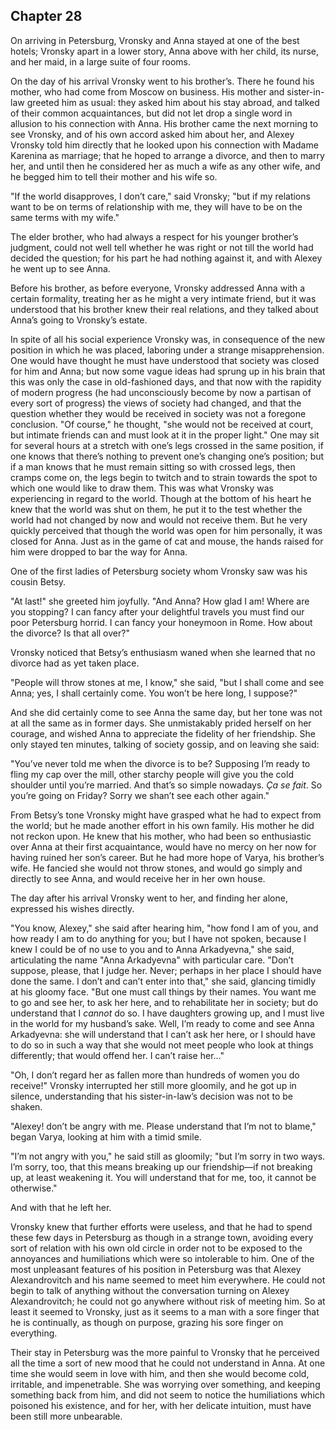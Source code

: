 ## Chapter 28


On arriving in Petersburg, Vronsky and Anna stayed at one of the best
hotels; Vronsky apart in a lower story, Anna above with her child, its
nurse, and her maid, in a large suite of four rooms.

On the day of his arrival Vronsky went to his brother’s. There he found
his mother, who had come from Moscow on business. His mother and
sister-in-law greeted him as usual: they asked him about his stay
abroad, and talked of their common acquaintances, but did not let drop a
single word in allusion to his connection with Anna. His brother came
the next morning to see Vronsky, and of his own accord asked him about
her, and Alexey Vronsky told him directly that he looked upon his
connection with Madame Karenina as marriage; that he hoped to arrange a
divorce, and then to marry her, and until then he considered her as much
a wife as any other wife, and he begged him to tell their mother and his
wife so.

"If the world disapproves, I don’t care," said Vronsky; "but if my
relations want to be on terms of relationship with me, they will have to
be on the same terms with my wife."

The elder brother, who had always a respect for his younger brother’s
judgment, could not well tell whether he was right or not till the world
had decided the question; for his part he had nothing against it, and
with Alexey he went up to see Anna.

Before his brother, as before everyone, Vronsky addressed Anna with a
certain formality, treating her as he might a very intimate friend, but
it was understood that his brother knew their real relations, and they
talked about Anna’s going to Vronsky’s estate.

In spite of all his social experience Vronsky was, in consequence of the
new position in which he was placed, laboring under a strange
misapprehension. One would have thought he must have understood that
society was closed for him and Anna; but now some vague ideas had sprung
up in his brain that this was only the case in old-fashioned days, and
that now with the rapidity of modern progress (he had unconsciously
become by now a partisan of every sort of progress) the views of society
had changed, and that the question whether they would be received in
society was not a foregone conclusion. "Of course," he thought, "she
would not be received at court, but intimate friends can and must look
at it in the proper light." One may sit for several hours at a stretch
with one’s legs crossed in the same position, if one knows that there’s
nothing to prevent one’s changing one’s position; but if a man knows
that he must remain sitting so with crossed legs, then cramps come on,
the legs begin to twitch and to strain towards the spot to which one
would like to draw them. This was what Vronsky was experiencing in
regard to the world. Though at the bottom of his heart he knew that the
world was shut on them, he put it to the test whether the world had not
changed by now and would not receive them. But he very quickly perceived
that though the world was open for him personally, it was closed for
Anna. Just as in the game of cat and mouse, the hands raised for him
were dropped to bar the way for Anna.

One of the first ladies of Petersburg society whom Vronsky saw was his
cousin Betsy.

"At last!" she greeted him joyfully. "And Anna? How glad I am! Where are
you stopping? I can fancy after your delightful travels you must find
our poor Petersburg horrid. I can fancy your honeymoon in Rome. How
about the divorce? Is that all over?"

Vronsky noticed that Betsy’s enthusiasm waned when she learned that no
divorce had as yet taken place.

"People will throw stones at me, I know," she said, "but I shall come
and see Anna; yes, I shall certainly come. You won’t be here long, I
suppose?"

And she did certainly come to see Anna the same day, but her tone was
not at all the same as in former days. She unmistakably prided herself
on her courage, and wished Anna to appreciate the fidelity of her
friendship. She only stayed ten minutes, talking of society gossip, and
on leaving she said:

"You’ve never told me when the divorce is to be? Supposing I’m ready to
fling my cap over the mill, other starchy people will give you the cold
shoulder until you’re married. And that’s so simple nowadays. _Ça se
fait_. So you’re going on Friday? Sorry we shan’t see each other again."

From Betsy’s tone Vronsky might have grasped what he had to expect from
the world; but he made another effort in his own family. His mother he
did not reckon upon. He knew that his mother, who had been so
enthusiastic over Anna at their first acquaintance, would have no mercy
on her now for having ruined her son’s career. But he had more hope of
Varya, his brother’s wife. He fancied she would not throw stones, and
would go simply and directly to see Anna, and would receive her in her
own house.

The day after his arrival Vronsky went to her, and finding her alone,
expressed his wishes directly.

"You know, Alexey," she said after hearing him, "how fond I am of you,
and how ready I am to do anything for you; but I have not spoken,
because I knew I could be of no use to you and to Anna Arkadyevna," she
said, articulating the name "Anna Arkadyevna" with particular care.
"Don’t suppose, please, that I judge her. Never; perhaps in her place I
should have done the same. I don’t and can’t enter into that," she said,
glancing timidly at his gloomy face. "But one must call things by their
names. You want me to go and see her, to ask her here, and to
rehabilitate her in society; but do understand that I _cannot_ do so. I
have daughters growing up, and I must live in the world for my husband’s
sake. Well, I’m ready to come and see Anna Arkadyevna: she will
understand that I can’t ask her here, or I should have to do so in such
a way that she would not meet people who look at things differently;
that would offend her. I can’t raise her..."

"Oh, I don’t regard her as fallen more than hundreds of women you do
receive!" Vronsky interrupted her still more gloomily, and he got up in
silence, understanding that his sister-in-law’s decision was not to be
shaken.

"Alexey! don’t be angry with me. Please understand that I’m not to
blame," began Varya, looking at him with a timid smile.

"I’m not angry with you," he said still as gloomily; "but I’m sorry in
two ways. I’m sorry, too, that this means breaking up our friendship—if
not breaking up, at least weakening it. You will understand that for me,
too, it cannot be otherwise."

And with that he left her.

Vronsky knew that further efforts were useless, and that he had to spend
these few days in Petersburg as though in a strange town, avoiding every
sort of relation with his own old circle in order not to be exposed to
the annoyances and humiliations which were so intolerable to him. One of
the most unpleasant features of his position in Petersburg was that
Alexey Alexandrovitch and his name seemed to meet him everywhere. He
could not begin to talk of anything without the conversation turning on
Alexey Alexandrovitch; he could not go anywhere without risk of meeting
him. So at least it seemed to Vronsky, just as it seems to a man with a
sore finger that he is continually, as though on purpose, grazing his
sore finger on everything.

Their stay in Petersburg was the more painful to Vronsky that he
perceived all the time a sort of new mood that he could not understand
in Anna. At one time she would seem in love with him, and then she would
become cold, irritable, and impenetrable. She was worrying over
something, and keeping something back from him, and did not seem to
notice the humiliations which poisoned his existence, and for her, with
her delicate intuition, must have been still more unbearable.




